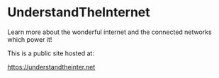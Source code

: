 # UnderstandTheInternet

Learn more about the wonderful internet and the connected networks which power it!

This is a public site hosted at:

https://understandtheinter.net
